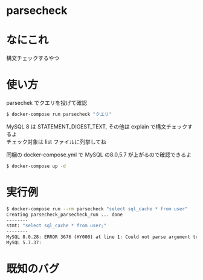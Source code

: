 # parsecheck

# なにこれ
構文チェックするやつ

# 使い方
parsechek でクエリを投げて確認
```sh
$ docker-compose run parsecheck "クエリ"
```
MySQL 8 は STATEMENT_DIGEST_TEXT, その他は explain で構文チェックするよ  
チェック対象は list ファイルに列挙してね

同梱の docker-compose.yml で MySQL の8.0,5.7 が上がるので確認できるよ
```sh
$ docker-compose up -d
```

# 実行例
```sh
$ docker-compose run --rm parsecheck "select sql_cache * from user"
Creating parsecheck_parsecheck_run ... done
--------
stmt: "select sql_cache * from user;"
--------
MySQL 8.0.28: ERROR 3676 (HY000) at line 1: Could not parse argument to digest function: "You have an error in your SQL syntax; check the manual that corresponds to your MySQL server version for the right syntax to use near 'from user' at line 1".
MySQL 5.7.37: 
```

# 既知のバグ
